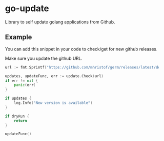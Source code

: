 go-update
=========

Library to self update golang applications from Github.

Example
-------

You can add this snippet in your code to check/get for new github releases.

Make sure you update the github URL.

```go
url := fmt.Sprintf("https://github.com/mhristof/germ/releases/latest/download/germ.%s", runtime.GOOS)

updates, updateFunc, err := update.Check(url)
if err != nil {
    panic(err)
}

if updates {
    log.Info("New version is available")
}

if dryRun {
    return
}

updateFunc()
```
